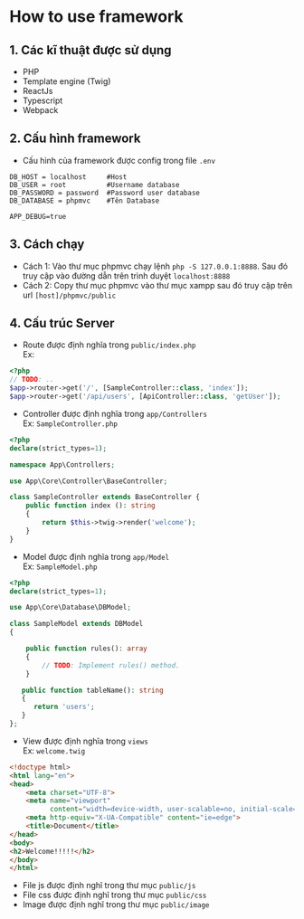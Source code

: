 # How to use framework
## 1. Các kĩ thuật được sử dụng
* PHP
* Template engine (Twig)
* ReactJs
* Typescript
* Webpack
## 2. Cấu hình framework
- Cấu hình của framework được config trong file `.env` </br>
```dotenv
DB_HOST = localhost     #Host
DB_USER = root          #Username database
DB_PASSWORD = password  #Password user database
DB_DATABASE = phpmvc    #Tên Database

APP_DEBUG=true
```
## 3. Cách chạy
- Cách 1: Vào thư mục phpmvc chạy lệnh `php -S 127.0.0.1:8888`. Sau đó truy cập vào đường dẫn trên trình duyệt `localhost:8888`
- Cách 2: Copy thư mục phpmvc vào thư mục xampp sau đó truy cập trên url `[host]/phpmvc/public`

## 4. Cấu trúc Server
- Route được định nghĩa trong `public/index.php` </br>
Ex: </br>
```php
<?php
// TODO: ..
$app->router->get('/', [SampleController::class, 'index']);
$app->router->get('/api/users', [ApiController::class, 'getUser']);
```
- Controller được định nghĩa trong `app/Controllers` </br>
Ex: `SampleController.php` </br>
```php
<?php
declare(strict_types=1);

namespace App\Controllers;

use App\Core\Controller\BaseController;

class SampleController extends BaseController {
    public function index (): string
    {
        return $this->twig->render('welcome');
    }
}
```
- Model được định nghĩa trong `app/Model` </br>
Ex: `SampleModel.php` </br>
```php
<?php
declare(strict_types=1);

use App\Core\Database\DBModel;

class SampleModel extends DBModel
{

    public function rules(): array
    {
        // TODO: Implement rules() method.
    }

   public function tableName(): string
   {
      return 'users';
   }
};
```
- View được định nghĩa trong `views` <br />
Ex: `welcome.twig` </br>
```html
<!doctype html>
<html lang="en">
<head>
    <meta charset="UTF-8">
    <meta name="viewport"
          content="width=device-width, user-scalable=no, initial-scale=1.0, maximum-scale=1.0, minimum-scale=1.0">
    <meta http-equiv="X-UA-Compatible" content="ie=edge">
    <title>Document</title>
</head>
<body>
<h2>Welcome!!!!!</h2>
</body>
</html>
```
- File js được định nghĩ trong thư mục `public/js` </br>
- File css được định nghĩ trong thư mục `public/css` </br>
- Image được định nghĩ trong thư mục `public/image` </br>
